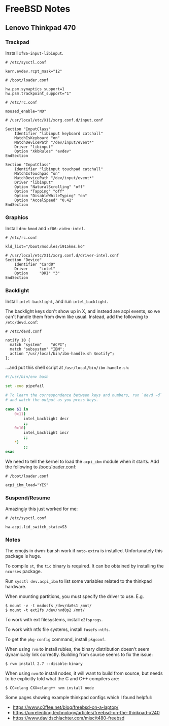 # FreeBSD Notes

## Lenovo Thinkpad 470

### Trackpad

Install `xf86-input-libinput`.

```
# /etc/sysctl.conf

kern.evdev.rcpt_mask="12"
```

```
# /boot/loader.conf

hw.psm.synaptics_support=1
hw.psm.trackpoint_support="1"
```

```
# /etc/rc.conf

moused_enable="NO"
```

```
# /usr/local/etc/X11/xorg.conf.d/input.conf

Section "InputClass"
    Identifier "libinput keyboard catchall"
    MatchIsKeyboard "on"
    MatchDevicePath "/dev/input/event*"
    Driver "libinput"
    Option "XkbRules" "evdev"
EndSection

Section "InputClass"
    Identifier "libinput touchpad catchall"
    MatchIsTouchpad "on"
    MatchDevicePath "/dev/input/event*"
    Driver "libinput"
    Option "NaturalScrolling" "off"
    Option "Tapping" "off"
    Option "DisableWhileTyping" "on"
    Option "AccelSpeed" "0.42"
EndSection
```

### Graphics

Install `drm-kmod` and `xf86-video-intel`.

```
# /etc/rc.conf

kld_list="/boot/modules/i915kms.ko"
```

```
# /usr/local/etc/X11/xorg.conf.d/driver-intel.conf
Section "Device"
    Identifier "Card0"
    Driver     "intel"
    Option     "DRI" "3"
EndSection
```

### Backlight

Install `intel-backlight`, and run `intel_backlight`.

The backlight keys don't show up in X, and instead are acpi events, so we can't handle them from dwm like usual.
Instead, add the following to `/etc/devd.conf`:

```
# /etc/devd.conf

notify 10 {
  match "system"    "ACPI";
  match "subsystem" "IBM";
  action "/usr/local/bin/ibm-handle.sh $notify";
};
```
...and put this shell script at `/usr/local/bin/ibm-handle.sh`:
```bash
#!/usr/bin/env bash

set -euo pipefail

# To learn the correspondence between keys and numbers, run `devd -d`
# and watch the output as you press keys.

case $1 in
    0x11)
        intel_backlight decr
        ;;
    0x10)
        intel_backlight incr
        ;;
    *)
        ;;
esac
```

We need to tell the kernel to load the `acpi_ibm` module when it starts. Add the following to /boot/loader.conf:
```
# /boot/loader.conf

acpi_ibm_load="YES"
```

### Suspend/Resume

Amazingly this just worked for me:

```
# /etc/sysctl.conf

hw.acpi.lid_switch_state=S3
```

### Notes

The emojis in dwm-bar.sh work if `noto-extra` is installed. Unfortunately this package is huge.

To compile `st`, the `tic` binary is required. It can be obtained by installing the `ncurses` package.

Run `sysctl dev.acpi_ibm` to list some variables related to the thinkpad hardware.

When mounting partitions, you must specify the driver to use. E.g.

```
$ mount -v -t msdosfs /dev/da0s1 /mnt/
$ mount -t ext2fs /dev/nvd0p2 /mnt/
```

To work with ext filesystems, install `e2fsprogs`.

To work with ntfs file systems, install `fusefs-ntfs`.

To get the `pkg-config` command, install `pkgconf`.

When using `rvm` to install rubies, the binary distribution doesn't seem dynamically link correctly. Building from source seems to fix the issue:

```
$ rvm install 2.7 --disable-binary
```

When using `nvm` to install nodes, it will want to build from source, but needs to be explicitly told what the C and C++ compilers are:
```
$ CC=clang CXX=clang++ nvm install node
```

Some pages showing example thinkpad configs which I found helpful:
- https://www.c0ffee.net/blog/freebsd-on-a-laptop/
- https://unrelenting.technology/articles/freebsd-on-the-thinkpad-x240
- https://www.davidschlachter.com/misc/t480-freebsd
